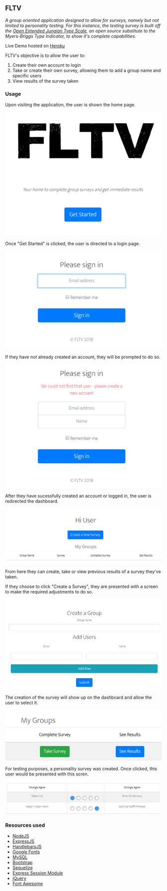 ## FLTV
_A group oriented application designed to allow for surveys, namely but not limited to personality testing. For this instance, the testing survey is built off the [Open Extended Jungian Type Scale](https://openpsychometrics.org/tests/OEJTS/development/), an open source substitute to the Myers-Briggs Type Indicator, to show it's complete capabilities._

Live Demo hosted on [Heroku](https://heroku.com/)

FLTV's objective is to allow the user to:
1. Create their own account to login
2. Take or create their own survey, allowing them to add a group name and specific users
3. View results of the survey taken

### Usage
Upon visiting the application, the user is shown the home page.

![Image](public/images/file-1.png)

Once "Get Started" is clicked, the user is directed to a login page.

![Image](public/images/file-2.png)

If they have not already created an account, they will be prompted to do so.

![Image](public/images/file-3.png)

After they have sucessfully created an account or logged in, the user is redirected the dashboard.

![Image](public/images/file-4.png)

From here they can create, take or view previous results of a survey they've taken.

If they choose to click "Create a Survey", they are presented with a screen to make the required adjustments to do so.

![Image](public/images/file-5.png)

The creation of the survey will show up on the dashboard and allow the user to select it.

![Image](public/images/file-6.png)

For testing purposes, a personality survey was created. Once clicked, this user would be presented with this scren.

![Image](public/images/file-7.png)


### Resources used
* [NodeJS](https://nodejs.org/en/)
* [ExpressJS](https://expressjs.com/)
* [HandlebarsJS](https://handlebarsjs.com/)
* [Google Fonts](https://fonts.google.com/)
* [MySQL](https://www.mysql.com/)
* [Bootstrap](https://getbootstrap.com/)
* [Sequelize](http://docs.sequelizejs.com/)
* [Express Session Module](https://www.npmjs.com/package/express-session)
* [jQuery](https://jquery.com/)
* [Font Awesome](https://fontawesome.com/)